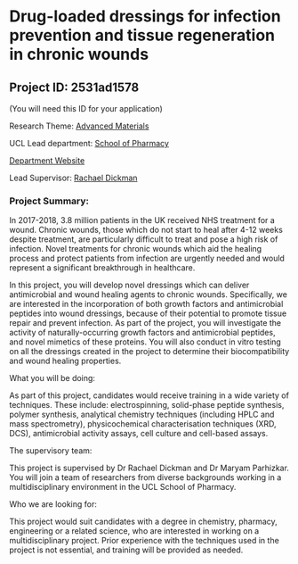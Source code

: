 # Drug-loaded dressings for infection prevention and tissue regeneration in chronic wounds

## Project ID: **2531ad1578**
(You will need this ID for your application)

Research Theme: [Advanced Materials](../themes/advanced-materials.md)

UCL Lead department: [School of Pharmacy](../departments/school-of-pharmacy.md)

[Department Website](https://www.ucl.ac.uk/pharmacy)

Lead Supervisor: [Rachael Dickman](https://profiles.ucl.ac.uk/41236)

### Project Summary:

In 2017-2018, 3.8 million patients in the UK received NHS treatment for a wound. Chronic wounds, those which do not start to heal after 4-12 weeks despite treatment, are particularly difficult to treat and pose a high risk of infection. Novel treatments for chronic wounds which aid the healing process and protect patients from infection are urgently needed and would represent a significant breakthrough in healthcare.

In this project, you will develop novel dressings which can deliver antimicrobial and wound healing agents to chronic wounds. Specifically, we are interested in the incorporation of both growth factors and antimicrobial peptides into wound dressings, because of their potential to promote tissue repair and prevent infection. As part of the project, you will investigate the activity of naturally-occurring growth factors and antimicrobial peptides, and novel mimetics of these proteins. You will also conduct in vitro testing on all the dressings created in the project to determine their biocompatibility and wound healing properties.

What you will be doing:

As part of this project, candidates would receive training in a wide variety of techniques. These include: electrospinning, solid-phase peptide synthesis, polymer synthesis, analytical chemistry techniques (including HPLC and mass spectrometry), physicochemical characterisation techniques (XRD, DCS), antimicrobial activity assays, cell culture and cell-based assays.

The supervisory team:

This project is supervised by Dr Rachael Dickman and Dr Maryam Parhizkar. You will join a team of researchers from diverse backgrounds working in a multidisciplinary environment in the UCL School of Pharmacy.

Who we are looking for:

This project would suit candidates with a degree in chemistry, pharmacy, engineering or a related science, who are interested in working on a multidisciplinary project. Prior experience with the techniques used in the project is not essential, and training will be provided as needed.

